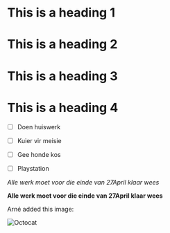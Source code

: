# This is a heading 1
# This is a heading 2
# This is a heading 3
# This is a heading 4


- [ ] Doen huiswerk
- [ ] Kuier vir meisie
- [ ] Gee honde kos
- [ ] Playstation


*Alle werk moet voor die einde van 27April klaar wees*

**Alle werk moet voor die einde van 27April klaar wees**

Arné added this image:

![Octocat](https://assets-cdn.github.com/images/modules/open_graph/github-mark.png)
